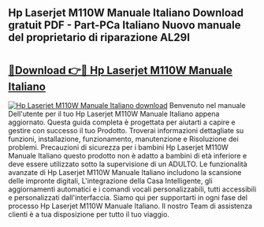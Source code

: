 ## Hp Laserjet M110W Manuale Italiano Download gratuit PDF - Part-PCa Italiano Nuovo manuale del proprietario di riparazione AL29I

# <h2><a href="http://dfe4gjt.blite.top/?on=Hp+Laserjet+M110W+Manuale+Italiano">🔗Download 👉🔴 Hp Laserjet M110W Manuale Italiano</a></h2>

[![Hp Laserjet M110W Manuale Italiano download](https://i.imgur.com/lujVjoI.png)](http://dfe4gjt.blite.top/?on=Hp+Laserjet+M110W+Manuale+Italiano)
Benvenuto nel manuale Dell'utente per il tuo Hp Laserjet M110W Manuale Italiano appena aggiornato. Questa guida completa è progettata per aiutarti a capire e gestire con successo il tuo Prodotto. Troverai informazioni dettagliate su funzioni, installazione, funzionamento, manutenzione e Risoluzione dei problemi. Precauzioni di sicurezza per i bambini Hp Laserjet M110W Manuale Italiano questo prodotto non è adatto a bambini di età inferiore e deve essere utilizzato sotto la supervisione di un ADULTO. Le funzionalità avanzate di Hp Laserjet M110W Manuale Italiano includono la scansione delle impronte digitali, L'integrazione della Casa Intelligente, gli aggiornamenti automatici e i comandi vocali personalizzabili, tutti accessibili e personalizzati dall'interfaccia. Siamo qui per supportarti in ogni fase del processo Hp Laserjet M110W Manuale Italiano. Il nostro Team di assistenza clienti è a tua disposizione per tutto il tuo viaggio.
